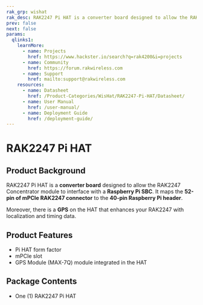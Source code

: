 ```yaml
---
rak_grp: wishat
rak_desc: RAK2247 Pi HAT is a converter board designed to allow the RAK2247 Concentrator module to interface with a Raspberry Pi SBC. It maps the 52-pin of mPCIe RAK2247 connector to the 40-pin Raspberry Pi header.
prev: false
next: false
params:
  qlinks1:
    learnMore:
      - name: Projects
        href: https://www.hackster.io/search?q=rak4200&i=projects
      - name: Community
        href: https://forum.rakwireless.com
      - name: Support
        href: mailto:support@rakwireless.com
    resources:
      - name: Datasheet
        href: /Product-Categories/WisHat/RAK2247-Pi-HAT/Datasheet/
      - name: User Manual
        href: /user-manual/
      - name: Deployment Guide
        href: /deployment-guide/
---
```



# RAK2247 Pi HAT 

## Product Background

RAK2247 Pi HAT is a **converter board** designed to allow the RAK2247 Concentrator module to interface with a **Raspberry Pi SBC**. It maps the **52-pin of mPCIe RAK2247 connector** to the **40-pin Raspberry Pi header**.

Moreover, there is a **GPS** on the HAT that enhances your RAK2247 with localization and timing data.

<rk-btn
  src="/Product-Categories/WisHat/RAK2247-Pi-HAT/Datasheet/"
  label="Get Started with RAK2247 Pi HAT "
/>

<rk-quick-links :params="$page.frontmatter.params.qlinks1" />

## Product Features

- Pi HAT form factor
- mPCIe slot
- GPS Module (MAX-7Q) module integrated in the HAT

## Package Contents

- One (1) RAK2247 Pi HAT 

<!---

<rk-btn
  src="https://store.rakwireless.com/products/rak2247-lpwan-gateway-concentrator-module"
  label="Buy a RAK2247 Pi HAT "
  _blank
/>

--->